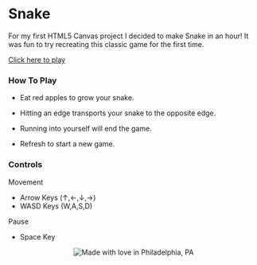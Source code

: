 # Snake
For my first HTML5 Canvas project I decided to make Snake in an hour! It was fun to try recreating this classic game for the first time.

[Click here to play](https://snarr.github.io/snake "Snake")

### How To Play

- Eat red apples to grow your snake.

- Hitting an edge transports your snake to the opposite edge.

- Running into yourself will end the game.

- Refresh to start a new game.

### Controls

Movement
- Arrow Keys (↑,←,↓,→)
- WASD Keys (W,A,S,D)

Pause
- Space Key

<p align="center">
<img src="https://madewithlove.now.sh/us?heart=true&template=for-the-badge&text=Philadelphia%2C+PA" alt="Made with love in Philadelphia, PA">
</p>
